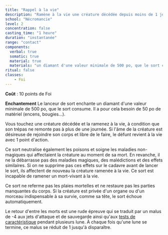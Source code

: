 ```yaml
---
title: "Rappel à la vie"
description: "Ramène à la vie une créature décédée depuis moins de 1 jour."
school: "Nécromancie"
level: 2
concentration: false
casting_time: "1 heure"
duration: "instantanée"
range: "contact"
components:
  verbal: true
  somatic: true
  material: true
  materials: "un diamant d'une valeur minimale de 500 po, que le sort consume"
ritual: false
classes:
    - Foi
---
```

**Coût** : 10 points de Foi  

**Enchantement** Le lanceur de sort enchante un diamant d'une valeur minimale de 500 po, que le sort consume. Il a pour cela besoin de 50 po de matériel (encens, bougies...).  

Vous touchez une créature décédée et la ramenez à la vie, à condition que son trépas ne remonte pas à plus de une journée. Si l'âme de la créature est désireuse de rejoindre son corps et libre de le faire, le défunt revient à la vie avec 1 point d'action.

Ce sort neutralise également les poisons et soigne les maladies non-magiques qui affectaient la créature au moment de sa mort. En revanche, il ne la débarrasse pas des maladies magiques, des malédictions et des effets similaires. Si on ne supprime pas ces effets sur le cadavre avant de lancer le sort, ils affectent de nouveau la créature ramenée à la vie. Ce sort est incapable de ramener un mort-vivant à la vie.

Ce sort ne referme pas les plaies mortelles et ne restaure pas les parties manquantes du corps. Si la créature est privée d'un organe ou d'un morceau indispensable à sa survie, comme sa tête, le sort échoue automatiquement.

Le retour d'entre les morts est une rude épreuve qui se traduit par un malus de -4 aux jets d'attaque et de sauvegarde ainsi qu'aux [tests de caractéristique](/utiliser-les-caracteristiques/#tests-de-caracteristique) pendant plusieurs lune. À chaque fois qu'une lune se termine, ce malus se réduit de 1 jusqu'à disparaître.  
